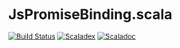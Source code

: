 # JsPromiseBinding.scala


[![Build Status](https://travis-ci.com/Atry/JsPromiseBinding.scala.svg?branch=master)](https://travis-ci.com/Atry/JsPromiseBinding.scala)
[![Scaladex](https://index.scala-lang.org/atry/jspromisebinding.scala/jspromisebinding/latest.svg)](https://index.scala-lang.org/atry/jspromisebinding.scala/jspromisebinding)
[![Scaladoc](https://javadoc.io/badge/com.thoughtworks.binding/jspromisebinding_sjs1_2.13.svg?label=Scaladoc)](https://javadoc.io/page/com.thoughtworks.binding/jspromisebinding_sjs1_2.13/latest/com/thoughtworks/binding/JsPromiseBinding.html)
